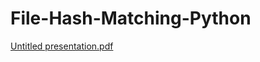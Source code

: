 # File-Hash-Matching-Python

[Untitled presentation.pdf](https://github.com/tahirabbas11/File-Hash-Matching-Python-/files/10087389/Untitled.presentation.pdf)
